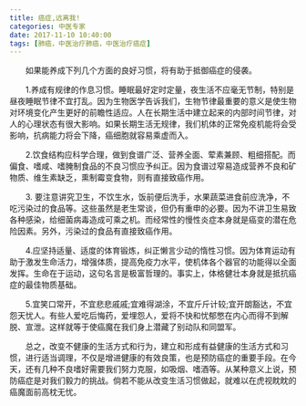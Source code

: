 ```yaml
---
title: 癌症,远离我!
categories: 中医专家
date: 2017-11-10 10:40:00
tags: [肺癌，中医治疗肺癌，中医治疗癌症]
---
```



　　如果能养成下列几个方面的良好习惯，将有助于抵御癌症的侵袭。

　　1.养成有规律的作息习惯。睡眠最好定时定量，夜生活不应毫无节制，特别是昼夜睡眠节律不宜打乱。因为生物医学告诉我们，生物节律最重要的意义是使生物对环境变化产生更好的前瞻性适应。人在长期生活中建立起来的内部时间节律，对人的心理状态有很大影响。如果长期生活无规律，我们机体的正常免疫机能将会受影响，抗病能力将会下降，癌细胞就容易乘虚而入。

　　2.饮食结构应科学合理，做到食谱广泛、营养全面、荤素兼顾、粗细搭配。而偏食、嗜咸、嗜腌制食品的不良习惯应予纠正。因为食谱过窄易造成营养不良和矿物质、维生素缺乏，熏制霉变食物，则有直接致癌作用。

　　3. 要注意讲究卫生，不饮生水，饭前便后洗手，水果蔬菜进食前应洗净，不吃污染过的食品等。这些虽然是老生常谈，但仍有重申的必要。因为不讲卫生易致各种感染，给细菌病毒造成可乘之机。而经常性的慢性炎症本身就是癌变的潜在危险因素。另外，污染过的食品有直接致癌作用。

　　4.应坚持适量、适度的体育锻炼，纠正懒言少动的惰性习惯。因为体育运动有助于激发生命活力，增强体质，提高免疫力水平，使机体各个器官的功能得以全面发挥。生命在于运动，这句名言是极富哲理的。事实上，体格健壮本身就是抵抗癌症的最佳物质基础。

　　5.宜笑口常开，不宜悲悲戚戚;宜难得湖涂，不宜斤斤计较;宜开朗豁达，不宜怨天忧人。有些人爱吃后悔药，爱埋怨人，爱将不快和忧郁憋在内心而得不到解脱、宣泄。这样就等于使癌魔在我们身上潜藏了别动队和同盟军。

　　总之，改变不健康的生活方式和行为，建立和形成有益健康的生活方式和习惯，进行适当调理，不仅是增进健康的有效良策，也是预防癌症的重要手段。在今天，还有几种不良嗜好需要我们努力克服，如吸烟、嗜酒等。从某种意义上说，预防癌症是对我们毅力的挑战。倘若不能从改变生活习惯做起，就难以在虎视眈眈的癌魔面前高枕无忧。


